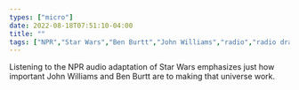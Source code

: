 ```yaml
---
types: ["micro"]
date: 2022-08-18T07:51:10-04:00
title: ""
tags: ["NPR","Star Wars","Ben Burtt","John Williams","radio","radio drama"]
---
```

Listening to the NPR audio adaptation of Star Wars emphasizes just how important John Williams and Ben Burtt are to making that universe work.
